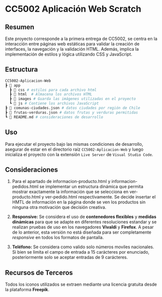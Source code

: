 # CC5002 Aplicación Web Scratch

## Resumen

Este proyecto corresponde a la primera entrega de CC5002, se centra en la interacción entre páginas web estáticas para validar la creación de interfaces, la navegación y la validación HTML. Además, implica la implementación de estilos y lógica utilizando CSS y JavaScript.

## Estructura

```bash 
CC5002-Aplicacion-Web
┣ 📂 app
  ┣ 📂 css # estilos para cada archivo html
  ┣ 📂 html  # Almacena los archivos HTML
  ┣ 📂 images # Guarda las imágenes utilizadas en el proyecto
  ┗ 📂 js # Contiene los archivos JavaScript
┣ 📑 comunas-ciudades.json # datos ciudades por región de Chile
┣ 📑 frutas-verduras.json # datos frutas y verduras permitidas
┗ 📑 README.md # consideraciones de desarrollo
```
## Uso

Para ejecutar el proyecto bajo las mismas condiciones de desarrollo, asegurar de estar en el directorio raíz `CC5002-Aplicacion-Web` y luego inicializa el proyecto con la extensión `Live Server` de `Visual Studio Code`.


## Consideraciones

1. Para el apartado de informacion-producto.html y informacion-pedidos.html se implementar un estructura dinámica que permita mostrar exactamente la información que se selecciona en ver-producto.html y ver-pedido.html respectivamente. Se decide insertar el HMTL de información en la página donde se ven los productos sin ninguna otra motivación que decisión creativa.

2. **Responsive:** Se considera el uso de **contenedores flexibles** y **medidas dinámicas** para que se adapte en diferentes resoluciones estandar  y se realizan pruebas de uso en los navegadores **Vivaldi** y **Firefox**. A pesar de lo anterior, esta versión no está diseñada para ser completamente *responsive* en todos los formatos de pantalla.

3. **Teléfono:** Se considera como valido solo números moviles nacionales. Si bien se limita el campo de entrada a 15 carácteres por enunciado, posteriormente solo se aceptar entradas de 9 carácteres.


## Recursos de Terceros

Todos los iconos utilizados se extraen mediante una licencia gratuita desde la plataforma **Freepik**.